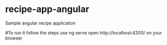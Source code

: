 # recipe-app-angular
Sample angular recipe application


#To run it follow the steps
use ng serve
open http://localhost:4200/ on your browser
